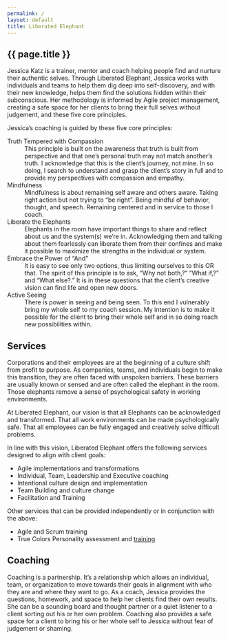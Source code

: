 ```yaml
---
permalink: /
layout: default
title: Liberated Elephant
---
```


<article markdown="1">
<h1 id="home">{{ page.title }}</h1>

Jessica Katz is a trainer, mentor and coach helping people find and nurture their authentic selves. Through Liberated Elephant, Jessica works with individuals and teams to help them dig deep into self-discovery, and with their new knowledge, helps them find the solutions hidden within their subconscious. Her methodology is informed by Agile project management, creating a safe space for her clients to bring their full selves without judgement, and these five core principles. <link to overview or another page here>

Jessica’s coaching is guided by these five core principles:

<dl>
  <dt>Truth Tempered with Compassion</dt>
  <dd>This principle is built on the awareness that truth is built from perspective and that one’s personal truth may not match another’s truth.  I acknowledge that this is the client’s journey, not mine. In so doing, I search to understand and grasp the client’s story in full and to provide my perspectives with compassion and empathy.</dd>
  <dt>Mindfulness</dt>
  <dd>Mindfulness is about remaining self aware and others aware.  Taking right action but not trying to “be right”.  Being mindful of behavior, thought, and speech.  Remaining centered and in service to those I coach.</dd>
  <dt>Liberate the Elephants</dt>
  <dd>Elephants in the room have important things to share and reflect about us and the system(s) we’re in. Acknowledging them and talking about them fearlessly can liberate them from their confines and make it possible to maximize the strengths in the individual or system.</dd>
  <dt>Embrace the Power of “And”</dt>
  <dd>It is easy to see only two options, thus limiting ourselves to this OR that. The spirit of this principle is to ask, “Why not both,?” “What if,?” and “What else?.” It is in these questions that the client’s creative vision can find life and open new doors.</dd>
  <dt>Active Seeing</dt>
  <dd>There is power in seeing and being seen.  To this end I vulnerably bring my whole self to my coach session.  My intention is to make it possible for the client to bring their whole self and in so doing reach new possibilities within.</dd>
</dl>

  
<section markdown="1">
<h2 id="services">Services</h2>

Corporations and their employees are at the beginning of a culture shift from profit to purpose. As companies, teams, and individuals begin to make this transition, they are often faced with unspoken barriers. These barriers are usually known or sensed and are often called the elephant in the room. Those elephants remove a sense of psychological safety in working environments.

At Liberated Elephant, our vision is that all Elephants can be acknowledged and transformed. That all work environments can be made psychologically safe. That all employees can be fully engaged and creatively solve difficult problems. 

In line with this vision, Liberated Elephant offers the following services designed to align with client goals: 

- Agile implementations and transformations 
- Individual, Team, Leadership and Executive coaching 
- Intentional culture design and implementation 
- Team Building and culture change
- Facilitation and Training 

Other services that can be provided independently or in conjunction with the above:

- Agile and Scrum training 
- True Colors Personality assessment and [training](https://truecolorsintl.com)
</section>

<section markdown="1">
<h2 id="coaching">Coaching</h2>

Coaching is a partnership. It’s a relationship which allows an individual, team, or organization to move towards their goals in alignment with who they are and where they want to go.  As a coach, Jessica provides the questions, homework, and space to help her clients find their own results. She can be a sounding board and thought partner or a quiet listener to a client sorting  out his or her own problem. Coaching also provides a safe space for a client to bring his or her whole self to Jessica without fear of judgement or shaming.

</section>
</article>
